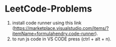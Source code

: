 # LeetCode-Problems

1. install code runner using this link (https://marketplace.visualstudio.com/items/?itemName=formulahendry.code-runner).
2. to run js code in VS CODE press (ctrl + alt + n).
